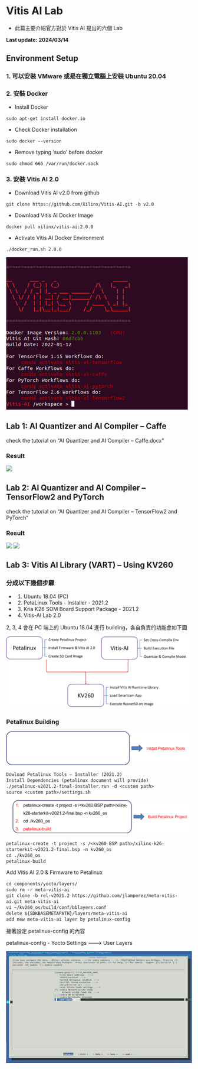 # Vitis AI Lab
+ 此篇主要介紹官方對於 Vitis AI 提出的六個 Lab

**Last update: 2024/03/14**

## Environment Setup
### 1. 可以安裝 VMware 或是在獨立電腦上安裝 Ubuntu 20.04
 
### 2. 安裝 Docker

+ Install Docker
```
sudo apt-get install docker.io
```

+ Check Docker installation
```
sudo docker --version
```

+ Remove typing ‘sudo’ before docker
```
sudo chmod 666 /var/run/docker.sock
```

### 3. 安裝 Vitis AI 2.0

+ Download Vitis AI v2.0 from github
```
git clone https://github.com/Xilinx/Vitis-AI.git -b v2.0
```

+ Download Vitis AI Docker Image
```
docker pull xilinx/vitis-ai:2.0.0
```

+ Activate Vitis AI Docker Environment
```
./docker_run.sh 2.0.0
```

<img src="Images/vitis1.png"/>

## Lab 1: AI Quantizer and AI Compiler – Caffe

check the tutorial on “AI Quantizer and AI Compiler – Caffe.docx”

### Result

<img src="Images/vitis2.png"/>

## Lab 2: AI Quantizer and AI Compiler – TensorFlow2 and PyTorch

check the tutorial on “AI Quantizer and AI Compiler – TensorFlow2 and PyTorch”

### Result

<img src="Images/vitis3.png"/>

<img src="Images/vitis4.png"/>

## Lab 3: Vitis AI Library (VART) – Using KV260

### 分成以下幾個步驟
+ 1. Ubuntu 18.04 (PC)
+ 2. PetaLinux Tools - Installer - 2021.2
+ 3. Kria K26 SOM Board Support Package - 2021.2
+ 4. Vitis-AI Lab 2.0

2, 3, 4 會在 PC 端上的 Ubuntu 18.04 進行 building，各自負責的功能會如下圖

<img src="Images/lab1.png"/>

### Petalinux Building

<img src="Images/lab2.png"/>

```
Dowload Petalinux Tools – Installer (2021.2)
Install Dependencies (petalinux document will provide)
./petalinux-v2021.2-final-installer.run -d <custom path>
source <custom path>/settings.sh
```

<img src="Images/lab3.png"/>

```
petalinux-create -t project -s /<kv260 BSP path>/xilinx-k26-starterkit-v2021.2-final.bsp -n kv260_os
cd ./kv260_os
petalinux-build
```

Add Vitis AI 2.0 & Firmware to Petalinux
```
cd components/yocto/layers/
sudo rm -r meta-vitis-ai
git clone -b rel-v2021.2 https://github.com/jlamperez/meta-vitis-ai.git meta-vitis-ai
vi ~/kv260_os/build/conf/bblayers.conf
delete ${SDKBASEMETAPATH}/layers/meta-vitis-ai
add new meta-vitis-ai layer by petalinux-config
```

接著設定 petalinux-config 的內容

petalinux-config - Yocto Settings ---> User Layers 

<img src="Images/lab4.png"/>


